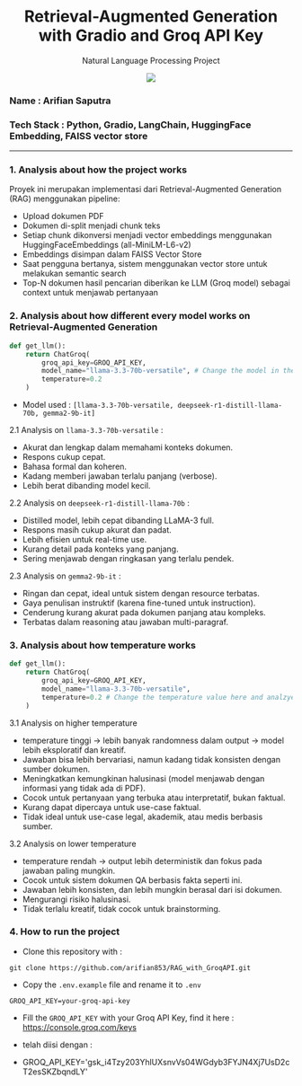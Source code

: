 <h1 align="center"> Retrieval-Augmented Generation with Gradio and Groq API Key</h1>
<p align="center"> Natural Language Processing Project</p>

<div align="center">

<img src="https://img.shields.io/badge/python-3670A0?style=for-the-badge&logo=python&logoColor=ffdd54">

</div>

### Name : Arifian Saputra
### Tech Stack : Python, Gradio, LangChain, HuggingFace Embedding, FAISS vector store

---

### 1. Analysis about how the project works

Proyek ini merupakan implementasi dari Retrieval-Augmented Generation (RAG) menggunakan pipeline:
- Upload dokumen PDF
- Dokumen di-split menjadi chunk teks
- Setiap chunk dikonversi menjadi vector embeddings menggunakan HuggingFaceEmbeddings (all-MiniLM-L6-v2)
- Embeddings disimpan dalam FAISS Vector Store
- Saat pengguna bertanya, sistem menggunakan vector store untuk melakukan semantic search
- Top-N dokumen hasil pencarian diberikan ke LLM (Groq model) sebagai context untuk menjawab pertanyaan



### 2. Analysis about how different every model works on Retrieval-Augmented Generation

```python
def get_llm():
    return ChatGroq(
        groq_api_key=GROQ_API_KEY,
        model_name="llama-3.3-70b-versatile", # Change the model in the code
        temperature=0.2
    )
```
- Model used : ```[llama-3.3-70b-versatile, deepseek-r1-distill-llama-70b, gemma2-9b-it]```

2.1 Analysis on ```llama-3.3-70b-versatile``` : 
- Akurat dan lengkap dalam memahami konteks dokumen.
- Respons cukup cepat.
- Bahasa formal dan koheren.
- Kadang memberi jawaban terlalu panjang (verbose).
- Lebih berat dibanding model kecil.

2.2 Analysis on ```deepseek-r1-distill-llama-70b``` : 
- Distilled model, lebih cepat dibanding LLaMA-3 full.
- Respons masih cukup akurat dan padat.
- Lebih efisien untuk real-time use.
- Kurang detail pada konteks yang panjang.
- Sering menjawab dengan ringkasan yang terlalu pendek.


2.3 Analysis on ```gemma2-9b-it``` : 
- Ringan dan cepat, ideal untuk sistem dengan resource terbatas.
- Gaya penulisan instruktif (karena fine-tuned untuk instruction).
- Cenderung kurang akurat pada dokumen panjang atau kompleks.
- Terbatas dalam reasoning atau jawaban multi-paragraf.



### 3. Analysis about how temperature works

```python
def get_llm():
    return ChatGroq(
        groq_api_key=GROQ_API_KEY,
        model_name="llama-3.3-70b-versatile",
        temperature=0.2 # Change the temperature value here and analzye
    )
```

3.1 Analysis on higher temperature 
- temperature tinggi → lebih banyak randomness dalam output → model lebih eksploratif dan kreatif.
- Jawaban bisa lebih bervariasi, namun kadang tidak konsisten dengan sumber dokumen.
- Meningkatkan kemungkinan halusinasi (model menjawab dengan informasi yang tidak ada di PDF).
- Cocok untuk pertanyaan yang terbuka atau interpretatif, bukan faktual.
- Kurang dapat dipercaya untuk use-case faktual.
- Tidak ideal untuk use-case legal, akademik, atau medis berbasis sumber.



3.2 Analysis on lower temperature
- temperature rendah → output lebih deterministik dan fokus pada jawaban paling mungkin.
- Cocok untuk sistem dokumen QA berbasis fakta seperti ini.
- Jawaban lebih konsisten, dan lebih mungkin berasal dari isi dokumen.
- Mengurangi risiko halusinasi.
- Tidak terlalu kreatif, tidak cocok untuk brainstorming.

### 4. How to run the project

- Clone this repository with : 

```git
git clone https://github.com/arifian853/RAG_with_GroqAPI.git
```

- Copy the ```.env.example``` file and rename it to ```.env```

```
GROQ_API_KEY=your-groq-api-key
```

- Fill the ```GROQ_API_KEY``` with your Groq API Key, find it here : https://console.groq.com/keys

- telah diisi dengan : 
- GROQ_API_KEY='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'
